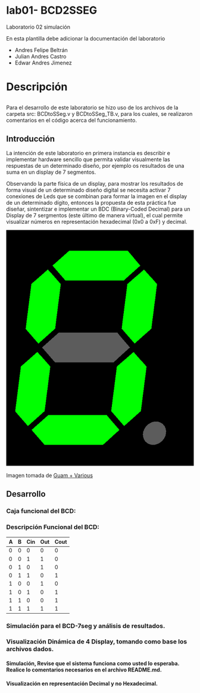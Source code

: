 # lab01- BCD2SSEG
Laboratorio 02 simulación

En esta plantilla debe adicionar la documentación del laboratorio

* Andres Felipe Beltrán
* Julian Andres Castro
* Edwar Andres Jimenez

# Descripción   <h2>
  Para el desarrollo de este laboratorio se hizo uso de los archivos de la carpeta src: BCDtoSSeg.v y BCDtoSSeg_TB.v, para los cuales, se realizaron comentarios en el código acerca del funcionamiento.


  ## Introducción

  La intención de este laboratorio en primera instancia es describir e implementar hardware sencillo que permita validar visualmente las respuestas de un determinado diseño, por ejemplo os resultados de una suma en un display de 7 segmentos.

  Observando la parte física de un display, para mostrar los resultados de forma visual de un determinado diseño digital se necesita activar 7 conexiones de Leds que se combinan para formar la imagen en el display de un determinado dígito, entonces la propuesta  de esta práctica fue diseñar, sintentizar e implementar un BDC (Binary-Coded Decimal) para un Display de 7 sergmentos (este último de manera virtual), el cual permite visualizar números en representación hexadecimal (0x0 a 0xF) y decimal.

  ![Display 7 segmentos](/images/7_segment_display_animated.gif)

  Imagen tomada de [Guam + Various](https://commons.wikimedia.org/wiki/File:Seven_segment_display-animated.gif)


  ## Desarrollo

  ### Caja funcional del BCD:

  ### Descripción Funcional del BCD:
  
  A  | B  | Cin | Out | Cout
  -- | -- | --  | --  |  --
  0| 0 | 0 |0 | 0
  0| 0 | 1 | 1| 0
  0| 1 | 0 | 1| 0
  0| 1 | 1 | 0| 1
  1| 0 | 0 | 1| 0
  1| 0 | 1 | 0| 1
  1| 1 | 0 | 0| 1
  1| 1 | 1 | 1| 1



  ### Simulación para el BCD-7seg y análisis de resultados.



  ### Visualización Dinámica de 4 Display, tomando como base los archivos dados.
  <!-- Crear el archivo testbench.v -->

  #### Simulación, Revise que el sistema funciona como usted lo esperaba. Realice lo comentarios necesarios en el archivo README.md.

  <!--Modificar o Añadir los bloques necesarios para que la visualización sea en representación Decimal y no Hexadecimal.-->

  #### Visualización en representación Decimal y no Hexadecimal.

  <!-- Realice la respectiva publicación del repositorio antes de la fecha dada con todo el código fuente -->
